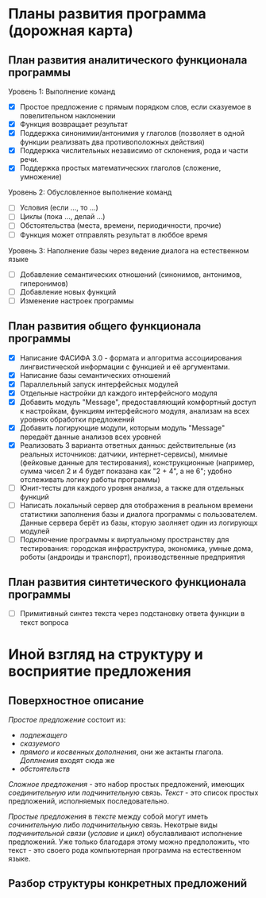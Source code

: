 # Планы развития программа (дорожная карта)

## План развития аналитического функционала программы

Уровень 1: Выполнение команд
- [x] Простое предложение с прямым порядком слов, если сказуемое в повелительном наклонении
- [x] Функция возвращает результат
- [x] Поддержка синонимии/антонимия у глаголов (позволяет в одной функции реализвать два противоположных действия)
- [x] Поддержка числительных независимо от склонения, рода и части речи.
- [x] Поддержка простых математических глаголов (сложение, умножение)

Уровень 2: Обусловленное выполнение команд
- [ ] Условия (если ..., то ...)
- [ ] Циклы (пока ..., делай ...)
- [ ] Обстоятельства (места, времени, периодичности, прочие)
- [ ] Функция может отправлять результат в люббое время

Уровень 3: Наполнение базы через ведение диалога на естественном языке
- [ ] Добавление семантических отношений (синонимов, антонимов, гиперонимов)
- [ ] Добавление новых функций
- [ ] Изменение настроек программы

## План развития общего функционала программы

- [x] Написание ФАСИФА 3.0 - формата и алгоритма ассоциирования лингвистической информации с функцией и её аргументами.  
- [x] Написание базы семантических отношений
- [x] Параллельный запуск интерфейсных модулей
- [x] Отдельные настройки дл каждого интерфейсного модуля
- [x] Добавить модуль "Message", предоставляющий комфортный доступ к настройкам, функциям интерфейсного модуля, анализам на всех уровнях обработки предложений
- [x] Добавить логирующие модули, которым модуль "Message" передаёт данные анализов всех уровней
- [x] Реализовать 3 варианта ответных данных: действительные (из реальных источников: датчики, интернет-сервисы), мнимые (фейковые данные для тестирования), конструкционные (например, сумма чисел 2 и 4 будет показана как "2 + 4", а не 6"; удобно отслеживать логику работы программы)
- [ ] Юнит-тесты для каждого уровня анализа, а также для отдельных функций
- [ ] Написать локальный сервер для отображения в реальном времени статистики заполнения базы и диалога программы с пользователем. Данные сервера берёт из базы, кторую заолняет один из логирующх модулей 
- [ ] Подключение программы к виртуальному пространству для тестирования: городская инфраструктура, экономика, умные дома, роботы (андроиды и транспорт), производственные предприятия

## План развития синтетического функционала программы

- [ ] Примитивный синтез текста через подстановку ответа функции в текст вопроса

# Иной взгляд на структуру и восприятие предложения

## Поверхностное описание

*Простое предложение* состоит из:
- *подлежащего*
- *сказуемого*
- *прямого и косвенных дополнения*, они же актанты глагола. *Доплнения* входят сюда же
- *обстоятельств*

*Сложное предложения* - это набор простых предложений, имеющих *соединительную* или *подчинительную* связь.
*Текст* - это список простых предложений, исполняемых последовательно.

*Простые предложения* в *тексте* между собой могут иметь *сочинительную* либо *подчинительную* связь. Некотрые виды *подчинительной связи* (*условие* и *цикл*) обуславливают исполнение предложений. Уже только благодаря этому можно предположить, что текст - это своего рода компьютерная программа на естественном языке. 

## Разбор структуры конкретных предложений

